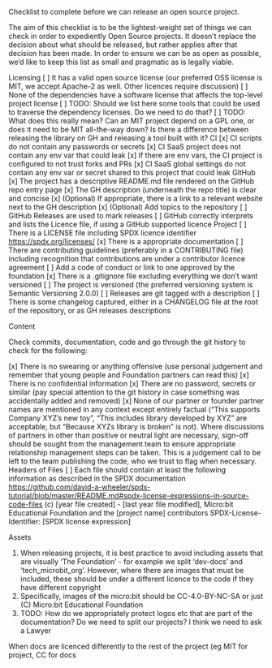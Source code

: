 Checklist to complete before we can release an open source project.

The aim of this checklist is to be the lightest-weight set of things we can check in order to expediently Open Source projects. It doesn’t replace the decision about what should be released, but rather applies after that decision has been made. In order to ensure we can be as open as possible, we’d like to keep this list as small and pragmatic as is legally viable.

Licensing
[ ] It has a valid open source license (our preferred OSS license is MIT, we accept Apache-2 as well. Other licences require discussion)
[ ] None of the dependencies have a software license that affects the top-level project license
    [ ] TODO: Should we list here some tools that could be used to traverse the dependency licenses. Do we need to do that?
    [ ] TODO: What does this really mean? Can an MIT project depend on a GPL one, or does it need to be MIT all-the-way down? Is there a difference between releasing the library on GH and releasing a tool built with it?
CI
[x] CI scripts do not contain any passwords or secrets
[x] CI SaaS project does not contain any env var that could leak
    [x] If there are env vars, the CI project is configured to not trust forks and PRs
[x] CI SaaS global settings do not contain any env var or secret shared to this project that could leak
GitHub
[x] The project has a descriptive README.md file rendered on the GitHub repo entry page
[x] The GH description (underneath the repo title) is clear and concise
[x] (Optional) If appropriate, there is a link to a relevant website next to the GH description
[x] (Optional) Add topics to the repository 
[ ] GitHub Releases are used to mark releases
[ ] GitHub correctly interprets and lists the Licence file, if using a GitHub supported licence
Project
[ ] There is a LICENSE file including SPDX licence identifier https://spdx.org/licenses/
[x] There is a appropriate documentation
[ ] There are contributing guidelines (preferably in a CONTRIBUTING file) including recognition that contributions are under a contributor licence agreement
[ ] Add a code of conduct or link to one approved by the foundation
[x] There is a .gitignore file excluding everything we don’t want versioned
[ ] The project is versioned (the preferred versioning system is Semantic Versioning 2.0.0)
[ ] Releases are git tagged with a description
[ ] There is some changelog captured, either in a CHANGELOG file at the root of the repository, or as GH releases descriptions


Content

Check commits, documentation, code and go through the git history to check for the following:

[x] There is no swearing or anything offensive (use personal judgement and remember that young people and Foundation partners can read this)
[x] There is no confidential information
[x] There are no password, secrets or similar (pay special attention to the git history in case something was accidentally added and removed)
[x] None of our partner or founder partner names are mentioned in any context except entirely factual (“This supports Company XYZ’s new toy”, “This includes library developed by XYZ” are acceptable, but “Because XYZs library is broken” is not). Where discussions of partners in other than positive or neutral light are necessary, sign-off should be sought from the management team to ensure appropriate relationship management steps can be taken. This is a judgement call to be left to the team publishing the code, who we trust to flag when necessary. 
Headers of Files
[ ] Each file should contain at least the following information as described in the SPDX documentation https://github.com/david-a-wheeler/spdx-tutorial/blob/master/README.md#spdx-license-expressions-in-source-code-files
    (c) [year file created] - [last year file modified], Micro:bit Educational Foundation and the [project name] contributors
    SPDX-License-Identifier: [SPDX license expression]
    
Assets
1. When releasing projects, it is best practice to avoid including assets that are visually ‘The Foundation’ - for example we split ‘dev-docs’ and ‘tech_microbit_org’. However, where there are images that must be included, these should be under a different licence to the code if they have different copyright
2. Specifically, images of the micro:bit should be CC-4.0-BY-NC-SA or just (C) Micro:bit Educational Foundation
3. TODO: How do we appropriately protect logos etc that are part of the documentation? Do we need to split our projects? I think we need to ask a Lawyer 

When docs are licenced differently to the rest of the project (eg MIT for project, CC for docs
